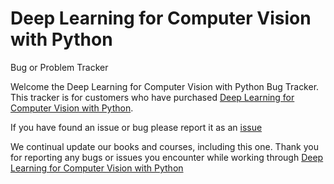 # Deep Learning for Computer Vision with Python
Bug or Problem Tracker

Welcome the Deep Learning for Computer Vision with Python Bug Tracker.  This tracker is for customers who have purchased [Deep Learning for Computer Vision with Python](https://www.pyimagesearch.com/deep-learning-computer-vision-python-book/).  

If you have found an issue or bug please report it as an [issue](https://github.com/PyImageSearch/DL4CV/issues)

We continual update our books and courses, including this one.  Thank you for reporting any bugs or issues you encounter while working through [Deep Learning for Computer Vision with Python](https://www.pyimagesearch.com/deep-learning-computer-vision-python-book/)
